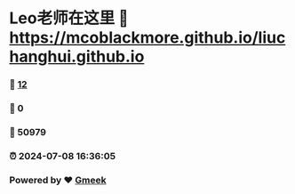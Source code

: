 # Leo老师在这里 :link: https://mcoblackmore.github.io/liuchanghui.github.io 
### :page_facing_up: [12](https://mcoblackmore.github.io/liuchanghui.github.io/tag.html) 
### :speech_balloon: 0 
### :hibiscus: 50979 
### :alarm_clock: 2024-07-08 16:36:05 
### Powered by :heart: [Gmeek](https://github.com/Meekdai/Gmeek)
